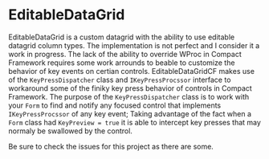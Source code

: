 EditableDataGrid
==========
EditableDataGrid is a custom datagrid with the ability to use editable datagrid column types. The implementation is not perfect and I consider it a work in progress. 
The lack of the ability to override WProc in Compact Framework requires some work arrounds to beable to customize the behavior of key events on certian controls. 
EditableDataGridCF makes use of the `KeyPressDispatcher` class and `IKeyPressProcssor` interface to workaround some of the finiky key press behavior of controls in Compact Framework.
The purpose of the `KeyPressDispatcher` class is to work with your `Form` to find and notify any focused control that implements `IKeyPressProcssor` of any key event; 
Taking advantage of the fact when a `Form` class had `KeyPreview = true` it is able to intercept key presses that may normaly be swallowed by the control.

Be sure to check the issues for this project as there are some.



